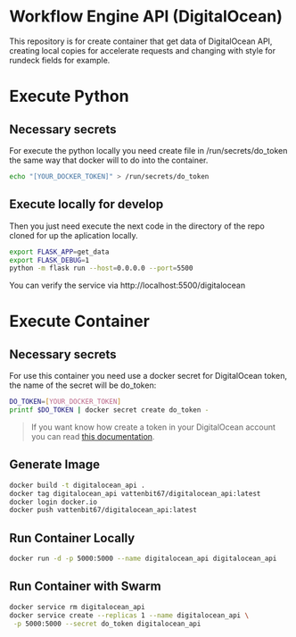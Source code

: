 # Workflow Engine API (DigitalOcean)
This repository is for create container that get data of DigitalOcean API, creating local copies for accelerate requests and changing with style for rundeck fields for example.

# Execute Python
## Necessary secrets
For execute the python locally you need create file in /run/secrets/do_token the same way that docker will to do into the container.
```sh
echo "[YOUR_DOCKER_TOKEN]" > /run/secrets/do_token
```
## Execute locally for develop
Then you just need execute the next code in the directory of the repo cloned for up the aplication locally.

```sh
export FLASK_APP=get_data
export FLASK_DEBUG=1
python -m flask run --host=0.0.0.0 --port=5500
```
You can verify the service via http://localhost:5500/digitalocean

# Execute Container

## Necessary secrets
For use this container you need use a docker secret for DigitalOcean token, the name of the secret will be do_token:
```sh
DO_TOKEN=[YOUR_DOCKER_TOKEN]
printf $DO_TOKEN | docker secret create do_token -
```
>If you want know how create a token in your DigitalOcean account you can read [this documentation](https://docs.digitalocean.com/reference/api/create-personal-access-token/).

## Generate Image
```sh
docker build -t digitalocean_api .
docker tag digitalocean_api vattenbit67/digitalocean_api:latest
docker login docker.io
docker push vattenbit67/digitalocean_api:latest
```

## Run Container Locally
```sh
docker run -d -p 5000:5000 --name digitalocean_api digitalocean_api
```

## Run Container with Swarm
```sh
docker service rm digitalocean_api
docker service create --replicas 1 --name digitalocean_api \
 -p 5000:5000 --secret do_token digitalocean_api
```

